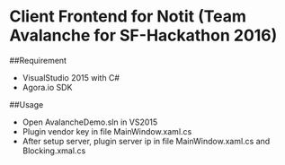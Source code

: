 # Client Frontend for Notit (Team Avalanche for SF-Hackathon 2016)

##Requirement

* VisualStudio 2015 with C#
* Agora.io SDK

##Usage

* Open AvalancheDemo.sln in VS2015
* Plugin vendor key in file MainWindow.xaml.cs
* After setup server, plugin server ip in file MainWindow.xaml.cs and Blocking.xmal.cs


